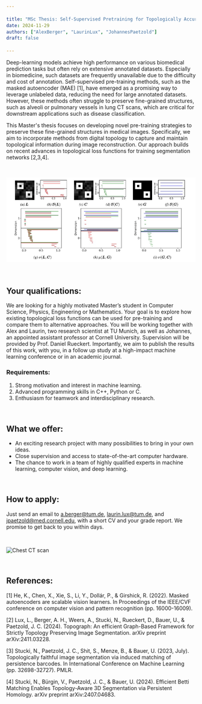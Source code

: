 ```yaml
---

title: "MSc Thesis: Self-Supervised Pretraining for Topologically Accurate Medical Imaging"
date: 2024-11-29
authors: ["AlexBerger", "LaurinLux", "JohannesPaetzold"]
draft: false

---
```


Deep-learning models achieve high performance on various biomedical prediction tasks but often rely on extensive annotated datasets. Especially in biomedicine, such datasets are frequently unavailable due to the difficulty and cost of annotation. Self-supervised pre-training methods, such as the masked autoencoder (MAE) [1], have emerged as a promising way to leverage unlabeled data, reducing the need for large annotated datasets. However, these methods often struggle to preserve fine-grained structures, such as alveoli or pulmonary vessels in lung CT scans, which are critical for downstream applications such as disease classification.

This Master's thesis focuses on developing novel pre-training strategies to preserve these fine-grained structures in medical images. Specifically, we aim to incorporate methods from digital topology to capture and maintain topological information during image reconstruction. Our approach builds on recent advances in topological loss functions for training segmentation networks [2,3,4].

<br/>

![](betti_matching.jpg)

<br/>

## Your qualifications:

We are looking for a highly motivated Master’s student in Computer Science, Physics, Engineering or Mathematics. Your goal is to explore how existing topological loss functions can be used for pre-training and compare them to alternative approaches. You will be working together with Alex and Laurin, two research scientist at TU Munich, as well as Johannes, an appointed assistant professor at Cornell University. Supervision will be provided by Prof. Daniel Rueckert.  Importantly, we aim to publish the results of this work, with you, in a follow up study at a high-impact machine learning conference or in an academic journal. 

### Requirements:

1. Strong motivation and interest in machine learning.
2. Advanced programming skills in C++, Python or C.
3. Enthusiasm for teamwork and interdisciplinary research.

<br/>

## What we offer:

- An exciting research project with many possibilities to bring in your own ideas.
- Close supervision and access to state-of-the-art computer hardware.
- The chance to work in a team of highly qualified experts in machine learning, computer vision, and deep learning.

<br/>

## How to apply:

Just send an email to a.berger@tum.de, laurin.lux@tum.de, and jpaetzold@med.cornell.edu, with a short CV and your grade report. We promise to get back to you within days.

<br/>

![Chest CT scan](https://www.melbourneradiology.com.au/wp-content/uploads/2021/06/CT-CHEST-0002-1024x1012.jpg)

<br/>


## References:

[1] He, K., Chen, X., Xie, S., Li, Y., Dollár, P., & Girshick, R. (2022). Masked autoencoders are scalable vision learners. In Proceedings of the IEEE/CVF conference on computer vision and pattern recognition (pp. 16000-16009).

[2] Lux, L., Berger, A. H., Weers, A., Stucki, N., Rueckert, D., Bauer, U., & Paetzold, J. C. (2024). Topograph: An efficient Graph-Based Framework for Strictly Topology Preserving Image Segmentation. arXiv preprint arXiv:2411.03228.

[3] Stucki, N., Paetzold, J. C., Shit, S., Menze, B., & Bauer, U. (2023, July). Topologically faithful image segmentation via induced matching of persistence barcodes. In International Conference on Machine Learning (pp. 32698-32727). PMLR.

[4] Stucki, N., Bürgin, V., Paetzold, J. C., & Bauer, U. (2024). Efficient Betti Matching Enables Topology-Aware 3D Segmentation via Persistent Homology. arXiv preprint arXiv:2407.04683.

<br/>

